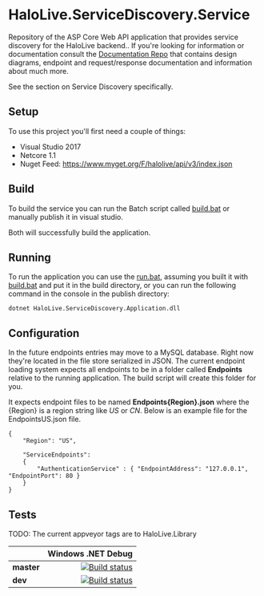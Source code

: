 # HaloLive.ServiceDiscovery.Service

Repository of the ASP Core Web API application that provides service discovery for the HaloLive backend.. If you're looking for information or documentation consult the [Documentation Repo](https://github.com/HaloLive/Documentation) that contains design diagrams, endpoint and request/response documentation and information about much more.

See the section on Service Discovery specifically.

## Setup

To use this project you'll first need a couple of things:

* Visual Studio 2017
* Netcore 1.1
* Nuget Feed: https://www.myget.org/F/halolive/api/v3/index.json

## Build

To build the service you can run the Batch script called [build.bat](https://github.com/HaloLive/HaloLive.ServiceDiscovery.Service/blob/master/build.bat) or manually publish it in visual studio.

Both will successfully build the application.

## Running

To run the application you can use the [run.bat](https://github.com/HaloLive/HaloLive.ServiceDiscovery.Service/blob/master/run.bat), assuming you built it with [build.bat](https://github.com/HaloLive/HaloLive.ServiceDiscovery.Service/blob/master/build.bat) and put it in the build directory, or you can run the following command in the console in the publish directory:

```
dotnet HaloLive.ServiceDiscovery.Application.dll
```

## Configuration

In the future endpoints entries may move to a MySQL database. Right now they're located in the file store serialized in JSON.
The current endpoint loading system expects all endpoints to be in a folder called **Endpoints** relative to the running application. The build script will create this folder for you.

It expects endpoint files to be named **Endpoints{Region}.json** where the {Region} is a region string like *US* or *CN*. Below is an example file for the EndpointsUS.json file.

```
{
	"Region": "US",

	"ServiceEndpoints":
	{
		"AuthenticationService" : { "EndpointAddress": "127.0.0.1", "EndpointPort": 80 }
	}
}
```

## Tests

TODO: The current appveyor tags are to HaloLive.Library

|    | Windows .NET Debug |
|:---|------------------:|
|**master**| [![Build status](https://ci.appveyor.com/api/projects/status/rinvn2tdxn0yinf4?svg=true)](https://ci.appveyor.com/project/HelloKitty/halolive-library) |
|**dev**| [![Build status](https://ci.appveyor.com/api/projects/status/rinvn2tdxn0yinf4/branch/dev?svg=true)](https://ci.appveyor.com/project/HelloKitty/halolive-library/branch/dev) |
